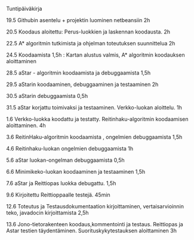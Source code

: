 Tuntipäiväkirja

19.5 Githubin asentelu + projektin luominen netbeansiin 2h

20.5 Koodaus aloitettu: Perus-luokkien ja laskennan koodausta. 2h

22.5 A* algoritmin tutkimista ja ohjelman toteutuksen suunnittelua 2h

24.5 Koodaamista 1,5h : Kartan alustus valmis, A* algoritmin koodauksen aloittaminen

28.5 aStar - algoritmin koodaamista ja debuggaamista 1,5h

29.5 aStarin koodaaminen, debuggaaminen ja testaaminen 2h

30.5 aStarin debuggaamista 0,5h

31.5 aStar korjattu toimivaksi ja testaaminen. Verkko-luokan aloittelu. 1h

1.6  Verkko-luokka koodattu ja testatty. Reitinhaku-algoritmin koodaamisen aloittaminen. 4h

3.6 ReitinHaku-algoritmin koodaamista , ongelmien debuggaamista 1,5h

4.6 Reitinhaku-luokan ongelmien debuggaamista 1h

5.6 aStar luokan-ongelman debuggaamista 0,5h

6.6 Minimikeko-luokan koodaaminen ja testaaminen 1,5h

7.6 aStar ja Reittiopas luokka debugattu. 1,5h

9.6 Kirjoitettu Reittioppaalle testejä. 45min

12.6 Toteutus ja Testausdokumentaation kirjoittaminen, vertaisarvioinnin teko, javadocin kirjoittamista 2,5h

13.6 Jono-tietorakenteen koodaus,kommentointi ja testaus. Reittiopas ja Astar testien täydentäminen. Suorituskykytestauksen aloittaminen 3h



